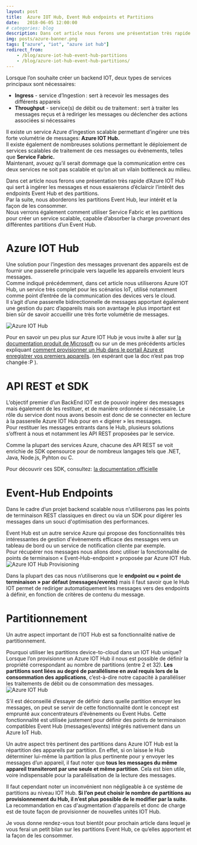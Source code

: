 ```yaml
---
layout: post
title:  Azure IOT Hub, Event Hub endpoints et Partitions
date:   2018-06-05 12:00:00
# categories: blog
description: Dans cet article nous ferons une présentation très rapide d’Azure IOT Hub qui sert à ingérer les messages et nous essaierons d’éclaircir l’intérêt des endpoints Event Hub et des partitions.
img: posts/azure-banner.png
tags: ["azure", "iot", "azure iot hub"]
redirect_from: 
    - /blog/azure-iot-hub-event-hub-partitions
    - /blog/azure-iot-hub-event-hub-partitions/
---
```


Lorsque l’on souhaite créer un backend IOT, deux types de services principaux sont nécessaires:

*   **Ingress** - service d’Ingestion : sert à recevoir les messages des différents appareis
*   **Throughput** - service(s) de débit ou de traitement : sert à traiter les messages reçus et à rediriger les messages ou déclencher des actions associées si nécessaires

Il existe un service Azure d’ingestion scalable permettant d’ingérer une très forte volumétrie de messages: **Azure IOT Hub.**  
Il existe également de nombreuses solutions permettant le déploiement de services scalables de traitement de ces messages ou évènements, telles que **Service Fabric.**  
Maintenant, avouez qu’il serait dommage que la communication entre ces deux services ne soit pas scalable et qu’on ait un vilain bottleneck au milieu.

Dans cet article nous ferons une présentation très rapide d’Azure IOT Hub qui sert à ingérer les messages et nous essaierons d’éclaircir l’intérêt des endpoints Event Hub et des partitions.  
Par la suite, nous aborderons les partitions Event Hub, leur intérêt et la façon de les consommer.  
Nous verrons également comment utiliser Service Fabric et les partitions pour créer un service scalable, capable d’absorber la charge provenant des différentes partitions d’un Event Hub.

# Azure IOT Hub

Une solution pour l’ingestion des messages provenant des appareils est de fournir une passerelle principale vers laquelle les appareils envoient leurs messages.  
Comme indiqué précédemment, dans cet article nous utiliserons Azure IOT Hub, un service très complet pour les scénarios IoT, utilisé notamment comme point d’entrée de la communication des devices vers le cloud.  
Il s’agit d’une passerelle bidirectionnelle de messages apportant également une gestion du parc d’appareils mais son avantage le plus important est bien sûr de savoir accueillir une très forte volumétrie de messages.

![Azure IOT Hub](/posts/636545400234459124/00_IOT_Hub.png "Azure IOT Hub")

Pour en savoir un peu plus sur Azure IOT Hub je vous invite à aller sur [la documentation produit de Microsoft](https://azure.microsoft.com/fr-fr/services/iot-hub/) ou sur un de mes précédents articles expliquant [comment provisionner un Hub dans le portail Azure et enregistrer vos premiers appareils](https://blogs.infinitesquare.com/posts/iot/azure-iot-hub-provisioning-et-configuration). (en espérant que la doc n’est pas trop changée :P ).

# API REST et SDK

L’objectif premier d’un BackEnd IOT est de pouvoir ingérer des messages mais également de les restituer, et de manière ordonnée si nécessaire. Le rôle du service dont nous avons besoin est donc de se connecter en lecture à la passerelle Azure IOT Hub pour en « digérer » les messages.  
Pour restituer les messages entrants dans le Hub, plusieurs solutions s’offrent à nous et notamment les API REST proposées par le service.

Comme la plupart des services Azure, chacune des API REST se voit enrichie de SDK opensource pour de nombreux langages tels que .NET, Java, Node.js, Pyhton ou C.

Pour découvrir ces SDK, consultez: [la documentation officielle](https://docs.microsoft.com/fr-fr/azure/iot-hub/iot-hub-devguide-sdks#azure-iot-service-sdks)

# Event-Hub Endpoints

Dans le cadre d’un projet backend scalable nous n’utiliserons pas les points de terminaison REST classiques en direct ou via un SDK pour digérer les messages dans un souci d'optimisation des performances.

Event Hub est un autre service Azure qui propose des fonctionnalités très intéressantes de gestion d'évènements efficace des messages vers un tableau de bord ou un service de notification cliente par exemple.  
Pour récupérer nos messages nous allons donc utiliser la fonctionnalité de points de terminaison « Event-Hub-endpoint » proposée par Azure IOT Hub. ![Azure IOT Hub Provisioning](/posts/636545400234459124/02_Azure_IOT_Hub_Endpoints.png "IOT Hub Provisioning")

Dans la plupart des cas nous n’utiliserons que le **endpoint ou « point de terminaison » par défaut (messages/events)** mais il faut savoir que le Hub IOT permet de rediriger automatiquement les messages vers des endpoints à définir, en fonction de critères de contenu du message.  

# Partitionnement

Un autre aspect important de l’IOT Hub est sa fonctionnalité native de partitionnement.

Pourquoi utiliser les partitions device-to-cloud dans un IOT Hub unique?  
Lorsque l’on provisionne un Azure IOT Hub il nous est possible de définir la propriété correspondant au nombre de partitions (entre 2 et 32). **Les partitions sont liées au degré de parallélisme en aval requis lors de la consommation des applications**, c’est-à-dire notre capacité à paralléliser les traitements de débit ou de consommation des messages. ![Azure IOT Hub](/posts/636545400234459124/01_Azure_IOT_Hub_Partitions.png "IOT Hub Provisioning")

S’il est déconseillé d’essayer de définir dans quelle partition envoyer les messages, on peut se servir de cette fonctionnalité dont le concept est emprunté aux concentrateurs d’évènements ou Event Hubs. Cette fonctionnalité est utilisée justement pour définir des points de terminaison compatibles Event Hub (messages/events) intégrés nativement dans un Azure IoT Hub.

Un autre aspect très pertinent des partitions dans Azure IOT Hub est la répartition des appareils par partition. En effet, si on laisse le Hub déterminer lui-même la partition la plus pertinente pour y envoyer les messages d’un appareil, il faut noter que **tous les messages du même appareil transiteront par une seule et même partition**. Cela est bien utile, voire indispensable pour la parallélisation de la lecture des messages.

Il faut cependant noter un inconvénient non négligeable à ce système de partitions au niveau IOT Hub. __Si l’on peut choisir le nombre de partitions au provisionnement du Hub, il n’est plus possible de le modifier par la suite__. La recommandation en cas d'augmentation d'appareils et donc de charge est de toute façon de provisionner de nouvelles unités IOT Hub.

Je vous donne rendez-vous tout bientôt pour prochain article dans lequel je vous ferai un petit bilan sur les partitions Event Hub, ce qu’elles apportent et la façon de les consommer.
